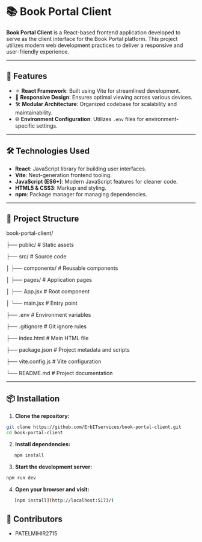 # 📚 Book Portal Client

**Book Portal Client** is a React-based frontend application developed to serve as the client interface for the Book Portal platform. This project utilizes modern web development practices to deliver a responsive and user-friendly experience.

---

## 🚀 Features

- ⚛️ **React Framework**: Built using Vite for streamlined development.
- 🎨 **Responsive Design**: Ensures optimal viewing across various devices.
- 🛠️ **Modular Architecture**: Organized codebase for scalability and maintainability.
- 🌐 **Environment Configuration**: Utilizes `.env` files for environment-specific settings.

---

## 🛠️ Technologies Used

- **React**: JavaScript library for building user interfaces.
- **Vite**: Next-generation frontend tooling.
- **JavaScript (ES6+)**: Modern JavaScript features for cleaner code.
- **HTML5 & CSS3**: Markup and styling.
- **npm**: Package manager for managing dependencies.

---

## 📁 Project Structure

book-portal-client/

├── public/ # Static assets

├── src/ # Source code

│ ├── components/ # Reusable components

│ ├── pages/ # Application pages

│ ├── App.jsx # Root component

│ └── main.jsx # Entry point

├── .env # Environment variables

├── .gitignore # Git ignore rules

├── index.html # Main HTML file

├── package.json # Project metadata and scripts

├── vite.config.js # Vite configuration

└── README.md # Project documentation


---

## 📦 Installation

1. **Clone the repository:**

```bash
git clone https://github.com/ErbITservices/book-portal-client.git
cd book-portal-client
```
2. **Install dependencies:**

```bash
   npm install
```
3. **Start the development server:**

```bash
npm run dev
```
4. **Open your browser and visit:**

```bash
   [npm install](http://localhost:5173/)
```
## 👥 Contributors
 - PATELMIHIR2715
